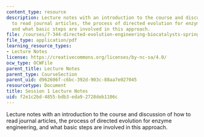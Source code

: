 ```yaml
---
content_type: resource
description: Lecture notes with an introduction to the course and discussion of how
  to read journal articles, the process of directed evolution for enzyme engineering,
  and what basic steps are involved in this approach.
file: /courses/7-344-directed-evolution-engineering-biocatalysts-spring-2008/f2e1c2bd4855bdb3eda92728deb1106c_ses1_ln.pdf
file_type: application/pdf
learning_resource_types:
- Lecture Notes
license: https://creativecommons.org/licenses/by-nc-sa/4.0/
ocw_type: OCWFile
parent_title: Lecture Notes
parent_type: CourseSection
parent_uid: d962606f-c6bc-392d-903c-88aa7e027045
resourcetype: Document
title: Session 1 Lecture Notes
uid: f2e1c2bd-4855-bdb3-eda9-2728deb1106c
---
```

Lecture notes with an introduction to the course and discussion of how to read journal articles, the process of directed evolution for enzyme engineering, and what basic steps are involved in this approach.